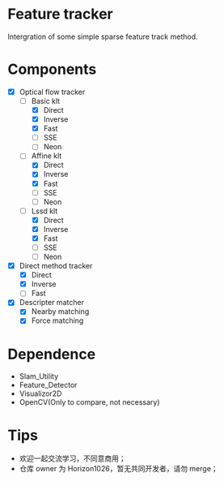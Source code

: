 # Feature tracker
Intergration of some simple sparse feature track method.

# Components
- [x] Optical flow tracker
  - [ ] Basic klt
    - [x] Direct
    - [x] Inverse
    - [x] Fast
    - [ ] SSE
    - [ ] Neon
  - [ ] Affine klt
    - [x] Direct
    - [x] Inverse
    - [x] Fast
    - [ ] SSE
    - [ ] Neon
  - [ ] Lssd klt
    - [x] Direct
    - [x] Inverse
    - [x] Fast
    - [ ] SSE
    - [ ] Neon
- [x] Direct method tracker
  - [x] Direct
  - [x] Inverse
  - [ ] Fast
- [x] Descripter matcher
  - [x] Nearby matching
  - [x] Force matching

# Dependence
- Slam_Utility
- Feature_Detector
- Visualizor2D
- OpenCV(Only to compare, not necessary)

# Tips
- 欢迎一起交流学习，不同意商用；
- 仓库 owner 为 Horizon1026，暂无共同开发者，请勿 merge；
